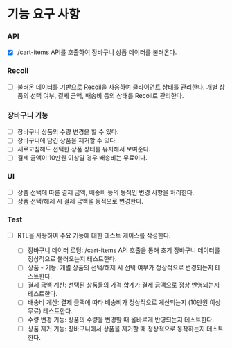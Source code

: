 # 기능 요구 사항

### API

- [x] /cart-items API를 호출하여 장바구니 상품 데이터를 불러온다.

### Recoil

- [ ] 불러온 데이터를 기반으로 Recoil을 사용하여 클라이언트 상태를 관리한다.
      개별 상품의 선택 여부, 결제 금액, 배송비 등의 상태를 Recoil로 관리한다.

### 장바구니 기능

- [ ] 장바구니 상품의 수량 변경을 할 수 있다.
- [ ] 장바구니에 담긴 상품을 제거할 수 있다.
- [ ] 새로고침해도 선택한 상품 상태를 유지해서 보여준다.
- [ ] 결제 금액이 10만원 이상일 경우 배송비는 무료이다.

### UI

- [ ] 상품 선택에 따른 결제 금액, 배송비 등의 동적인 변경 사항을 처리한다.
- [ ] 상품 선택/해제 시 결제 금액을 동적으로 변경한다.

### Test

- [ ] RTL을 사용하여 주요 기능에 대한 테스트 케이스를 작성한다.

  - [ ] 장바구니 데이터 로딩: /cart-items API 호출을 통해 초기 장바구니 데이터를 정상적으로 불러오는지 테스트한다.
  - [ ] 상품 - 기능: 개별 상품의 선택/해제 시 선택 여부가 정상적으로 변경되는지 테스트한다.
  - [ ] 결제 금액 계산: 선택된 상품들의 가격 합계가 결제 금액으로 정상 반영되는지 테스트한다.
  - [ ] 배송비 계산: 결제 금액에 따라 배송비가 정상적으로 계산되는지 (10만원 이상 무료) 테스트한다.
  - [ ] 수량 변경 기능: 상품의 수량을 변경할 때 올바르게 반영되는지 테스트한다.
  - [ ] 상품 제거 기능: 장바구니에서 상품을 제거할 때 정상적으로 동작하는지 테스트한다.

